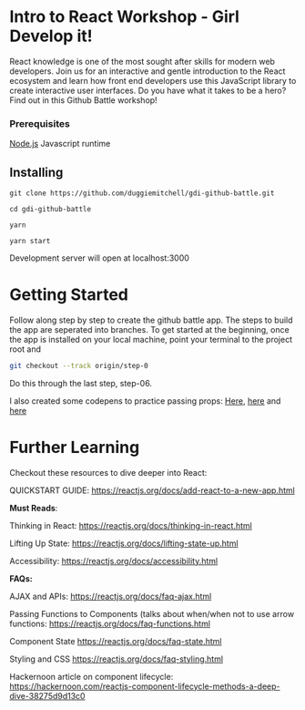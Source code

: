 
# Intro to React Workshop - Girl Develop it!

React knowledge is one of the most sought after skills for modern web developers. Join us for an interactive and gentle introduction to the React ecosystem and learn how front end developers use this JavaScript library to create interactive user interfaces. Do you have what it takes to be a hero? Find out in this Github Battle workshop!

### Prerequisites

[Node.js](https://nodejs.org/en/) Javascript runtime


## Installing

`git clone https://github.com/duggiemitchell/gdi-github-battle.git`

`cd gdi-github-battle`

`yarn`

`yarn start`

Development server will open at localhost:3000

# Getting Started

Follow along step by step to create the github battle app.  The steps to build the app are seperated into branches.
To get started at the beginning, once the app is installed on your local machine, point your terminal to the project root and 
```bash
git checkout --track origin/step-0
```
Do this through the last step, step-06.

I also created some codepens to practice passing props: [Here](https://codepen.io/duggiemitchell/pen/qoqORQ?editors=1010), [here](https://codepen.io/duggiemitchell/pen/zWovza) and [here](https://codepen.io/duggiemitchell/pen/oqYjeV)

# Further Learning

Checkout these resources to dive deeper into React:

QUICKSTART GUIDE:
https://reactjs.org/docs/add-react-to-a-new-app.html

**Must Reads**:

Thinking in React: 
<https://reactjs.org/docs/thinking-in-react.html>

Lifting Up State: 
https://reactjs.org/docs/lifting-state-up.html

Accessibility: 
https://reactjs.org/docs/accessibility.html

**FAQs:** 

AJAX and APIs:
https://reactjs.org/docs/faq-ajax.html

Passing Functions to Components (talks about when/when not to use arrow functions: 
https://reactjs.org/docs/faq-functions.html 

Component State
https://reactjs.org/docs/faq-state.html

Styling and CSS 
https://reactjs.org/docs/faq-styling.html

Hackernoon article on component lifecycle:
https://hackernoon.com/reactjs-component-lifecycle-methods-a-deep-dive-38275d9d13c0



